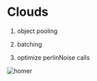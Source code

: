# Clouds
 
1. object pooling

1. batching

1. optimize perlinNoise calls

![homer](https://gist.github.com/assets/128409068/06f161a5-abfb-44c3-b564-b556a2c40095)
